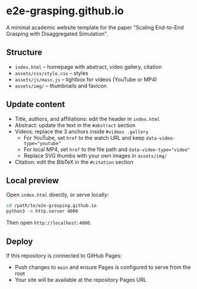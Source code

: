 # e2e-grasping.github.io

A minimal academic website template for the paper "Scaling End-to-End Grasping with Disaggregated Simulation".

## Structure
- `index.html` – homepage with abstract, video gallery, citation
- `assets/css/style.css` – styles
- `assets/js/main.js` – lightbox for videos (YouTube or MP4)
- `assets/img/` – thumbnails and favicon

## Update content
- Title, authors, and affiliations: edit the header in `index.html`
- Abstract: update the text in the `#abstract` section
- Videos: replace the 3 anchors inside `#videos .gallery`
  - For YouTube, set `href` to the watch URL and keep `data-video-type="youtube"`
  - For local MP4, set `href` to the file path and `data-video-type="video"`
  - Replace SVG thumbs with your own images in `assets/img/`
- Citation: edit the BibTeX in the `#citation` section

## Local preview
Open `index.html` directly, or serve locally:

```bash
cd /path/to/e2e-grasping.github.io
python3 -m http.server 4000
```

Then open `http://localhost:4000`.

## Deploy
If this repository is connected to GitHub Pages:
- Push changes to `main` and ensure Pages is configured to serve from the root
- Your site will be available at the repository Pages URL 
